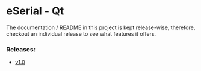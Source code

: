 # eSerial - Qt

The documentation / README in this project is kept release-wise, therefore, checkout an individual release to see what features it offers.



### Releases:

- [v1.0](https://github.com/cronblocks/eserial-qt/tree/v1.0)
